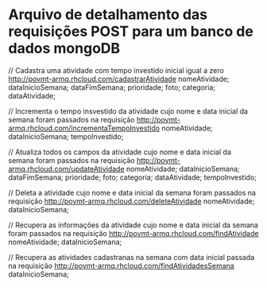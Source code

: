 # Arquivo de detalhamento das requisições POST para um banco de dados mongoDB

// Cadastra uma atividade com tempo investido inicial igual a zero
http://povmt-armq.rhcloud.com/cadastrarAtividade
  	nomeAtividade;
	dataInicioSemana;
	dataFimSemana;
	prioridade;
	foto;
	categoria;
	dataAtividade;

// Incrementa o tempo insvestido da atividade cujo nome e data inicial da semana foram passados na requisição
http://povmt-armq.rhcloud.com/incrementaTempoInvestido
  	nomeAtividade;
	dataInicioSemana;
	tempoInvestido;
	
// Atualiza todos os campos da atividade cujo nome e data inicial da semana foram passados na requisição
http://povmt-armq.rhcloud.com/updateAtividade
 	nomeAtividade;
	dataInicioSemana;
	dataFimSemana;
	prioridade;
	foto;
	categoria;
	dataAtividade;
	tempoInvestido;

// Deleta a atividade cujo nome e data inicial da semana foram passados na requisição
http://povmt-armq.rhcloud.com/deleteAtividade
  	nomeAtividade;
	dataInicioSemana;

// Recupera as informações da atividade cujo nome e data inicial da semana foram passados na requisição
http://povmt-armq.rhcloud.com/findAtividade
  	nomeAtividade;
	dataInicioSemana;

// Recupera as atividades cadastranas na semana com data inicial passada na requisição
http://povmt-armq.rhcloud.com/findAtividadesSemana
	dataInicioSemana;
